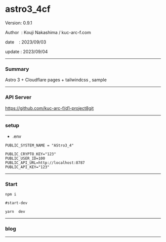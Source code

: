 ﻿# astro3_4cf

 Version: 0.9.1

 Author  : Kouji Nakashima / kuc-arc-f.com

 date    : 2023/09/03 

 update  : 2023/09/04
***
### Summary

Astro 3 + Cloudflare pages + tailwindcss , sample

***
### API Server

https://github.com/kuc-arc-f/d1-project8git

***
### setup
* .env

```
PUBLIC_SYSTEM_NAME = "AStro3_4"

PUBLIC_CRYPTO_KEY="123"
PUBLIC_USER_ID=100
PUBLIC_API_URL=http://localhost:8787
PUBLIC_API_KEY="123"
```

***
### Start

```
npm i

#start-dev

yarn  dev
```

***
### blog


***

